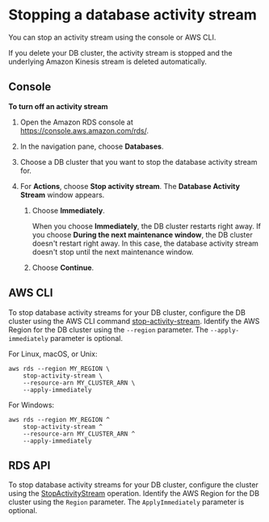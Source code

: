 # Stopping a database activity stream<a name="DBActivityStreams.Disabling"></a>

You can stop an activity stream using the console or AWS CLI\.

If you delete your DB cluster, the activity stream is stopped and the underlying Amazon Kinesis stream is deleted automatically\.

## Console<a name="DBActivityStreams.Disabling-collapsible-section-D1"></a>

**To turn off an activity stream**

1. Open the Amazon RDS console at [https://console\.aws\.amazon\.com/rds/](https://console.aws.amazon.com/rds/)\.

1. In the navigation pane, choose **Databases**\.

1. Choose a DB cluster that you want to stop the database activity stream for\.

1. For **Actions**, choose **Stop activity stream**\. The **Database Activity Stream** window appears\.

   1. Choose **Immediately**\.

      When you choose **Immediately**, the DB cluster restarts right away\. If you choose **During the next maintenance window**, the DB cluster doesn't restart right away\. In this case, the database activity stream doesn't stop until the next maintenance window\.

   1. Choose **Continue**\.

## AWS CLI<a name="DBActivityStreams.Disabling-collapsible-section-D2"></a>

To stop database activity streams for your DB cluster, configure the DB cluster using the AWS CLI command [stop\-activity\-stream](https://docs.aws.amazon.com/cli/latest/reference/rds/stop-activity-stream.html)\. Identify the AWS Region for the DB cluster using the `--region` parameter\. The `--apply-immediately` parameter is optional\.

For Linux, macOS, or Unix:

```
aws rds --region MY_REGION \
    stop-activity-stream \
    --resource-arn MY_CLUSTER_ARN \
    --apply-immediately
```

For Windows:

```
aws rds --region MY_REGION ^
    stop-activity-stream ^
    --resource-arn MY_CLUSTER_ARN ^
    --apply-immediately
```

## RDS API<a name="DBActivityStreams.Disabling-collapsible-section-D3"></a>

To stop database activity streams for your DB cluster, configure the cluster using the [StopActivityStream](https://docs.aws.amazon.com/AmazonRDS/latest/APIReference/API_StopActivityStream.html) operation\. Identify the AWS Region for the DB cluster using the `Region` parameter\. The `ApplyImmediately` parameter is optional\.